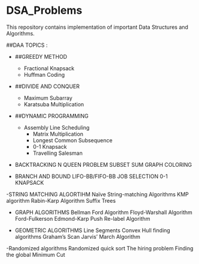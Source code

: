 # DSA_Problems

This repository contains implementation of important Data Structures and Algorithms.

##DAA TOPICS : 
- ##GREEDY METHOD
	- Fractional Knapsack
	- Huffman Coding

- ##DIVIDE AND CONQUER
	- Maximum Subarray 
	- Karatsuba Multiplication
	
- ##DYNAMIC PROGRAMMING
  - Assembly Line Scheduling
	- Matrix Multiplication 
	- Longest Common Subsequence
	- 0-1 Knapsack
	- Travelling Salesman

- BACKTRACKING
	N QUEEN PROBLEM
	SUBSET SUM 
	GRAPH COLORING

- BRANCH AND BOUND
	LIFO-BB/FIFO-BB
	JOB SELECTION 
	0-1 KNAPSACK

-STRING MATCHING ALGORTIHM
	Naïve String-matching Algorithms
	KMP algorithm
	Rabin-Karp Algorithm
	Suffix Trees

- GRAPH ALGORITHMS
	Bellman Ford Algorithm
	Floyd-Warshall Algorithm 
	Ford-Fulkerson
	Edmond-Karp
	Push Re-label Algorithm

- GEOMETRIC ALGORITHMS 
	Line Segments
	Convex Hull finding algorithms
	Graham’s Scan
	Jarvis’ March Algorithm

-Randomized algorithms 
	Randomized quick sort 
	The hiring problem 
	Finding the global Minimum Cut
	


